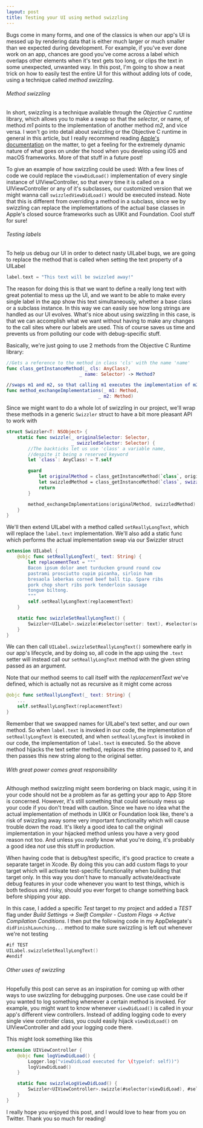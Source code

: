 ```yaml
---
layout: post
title: Testing your UI using method swizzling
---
```


Bugs come in many forms, and one of the classics is when our app's UI is messed up by rendering data that is
either much larger or much smaller than we expected during development. For example, if you've ever done work on an app, chances are good you've come across a label which overlaps other elements when it's text gets too long, or clips the text in some unexpected, unwanted way. In this post, I'm going to show a neat trick on how to easily test the entire UI for this without adding lots of code, using a technique called *method swizzling*.

###### Method swizzling

In short, swizzling is a technique available through the *Objective C runtime* library, which allows you to make a swap so that the *selector*, or name, of method *m1* points to the implementation of another method *m2*, and vice versa. I won't go into detail about swizzling or the Objective C runtime in general in this article, but I really recommend reading [Apple's documentation](https://developer.apple.com/library/archive/documentation/Cocoa/Conceptual/ObjCRuntimeGuide/Introduction/Introduction.html#//apple_ref/doc/uid/TP40008048) on the matter, to get a feeling for the extremely dynamic nature of what goes on under the hood when you develop using iOS and macOS frameworks. More of that stuff in a future post!

To give an example of how swizzling could be used: With a few lines of code we could replace the ```viewDidLoad()``` implementation of every single instance of UIViewController, so that every time it is called on a UIViewController or any of it's subclasses, our customized version that we might wanna call ```swizzledViewDidLoad()``` would be executed instead. Note that this is different from overriding a method in a subclass, since we by swizzling can replace the implementations of the actual base classes in Apple's closed source frameworks such as UIKit and Foundation. Cool stuff for sure!

###### Testing labels

To help us debug our UI in order to detect nasty UILabel bugs, we are going to replace the method that is called when setting the text property of a UILabel

```swift
label.text = "This text will be swizzled away!"
```

The reason for doing this is that we want to define a really long text with great potential to mess up the UI, and we want to be able to make every single label in the app show this text simultaneously, whether a base class or a subclass instance. In this way we can easily see how long strings are handled as our UI evolves. What's nice about using swizzling in this case, is that we can accomplish what we want without having to make any changes to the call sites where our labels are used. This of course saves us time and prevents us from polluting our code with debug-specific stuff.

Basically, we're just going to use 2 methods from the Objective C Runtime library:

```swift
//Gets a reference to the method in class 'cls' with the name 'name'
func class_getInstanceMethod(_ cls: AnyClass?,
                           _ name: Selector) -> Method?

//swaps m1 and m2, so that calling m1 executes the implementation of m2, and vice versa
func method_exchangeImplementations(_ m1: Method,
                                  _ m2: Method)                        
```

Since we might want to do a whole lot of swizzling in our project, we'll wrap these methods in a generic ```Swizzler``` struct to have a bit more pleasant API to work with

```swift
struct Swizzler<T: NSObject> {
    static func swizzle(_ originalSelector: Selector,
                        _ swizzledSelector: Selector) {
        //The backticks let us use 'class' a variable name,
        //despite it being a reserved keyword
        let `class`: AnyClass! = T.self

        guard
            let originalMethod = class_getInstanceMethod(`class`, originalSelector),
            let swizzledMethod = class_getInstanceMethod(`class`, swizzledSelector) else {
            return
        }

        method_exchangeImplementations(originalMethod, swizzledMethod)
    }
}
```

We'll then extend UILabel with a method called ```setReallyLongText```, which will replace the ```label.text``` implementation. We'll also add a static func which performs the actual implementation swap via our Swizzler struct  

```swift
extension UILabel {
    @objc func setReallyLongText(_ text: String) {
        let replacementText = """
        Bacon ipsum dolor amet turducken ground round cow
        pastrami prosciutto cupim picanha, sirloin ham
        bresaola leberkas corned beef ball tip. Spare ribs
        pork chop short ribs pork tenderloin sausage
        tongue biltong.
        """
        self.setReallyLongText(replacementText)
    }

    static func swizzleSetReallyLongText() {
        Swizzler<UILabel>.swizzle(#selector(setter: text), #selector(setReallyLongText(_:)))
    }
}
```

We can then call ```UILabel.swizzleSetReallyLongText()``` somewhere early in our app's lifecycle, and by doing so, all code in the app using the ```.text``` setter will instead call our ```setReallyLongText``` method with the given string passed as an argument.

Note that our method seems to call itself with the *replacementText* we've defined, which is actually not as recursive as it might come across
```swift
@objc func setReallyLongText(_ text: String) {
    ...
    self.setReallyLongText(replacementText)
}
```

Remember that we swapped names for UILabel's text setter, and our own method. So when ```label.text``` is invoked in our code, the implementation of ```setReallyLongText``` is executed, and when ```setReallyLongText``` is invoked in our code, the implementation of ```label.text``` is executed. So the above method hijacks the text setter method, replaces the string passed to it, and then passes this new string along to the original setter.

###### With great power comes great responsibility

Although method swizzling might seem bordering on black magic, using it in your code should not be a problem as far as getting your app to App Store is concerned. However, it's still something that could seriously mess up your code if you don't tread with caution. Since we have no idea what the actual implementation of methods in UIKit or Foundation look like, there's a risk of swizzling away some very important functionality which will cause trouble down the road. It's likely a good idea to call the original implementation in your hijacked method unless you have a very good reason not too. And unless you *really* know what you're doing, it's probably a good idea *not* use this stuff in production.

 When having code that is debug/test specific, it's good practice to create a separate target in Xcode. By doing this you can add custom flags to your target which will activate test-specific functionality when building that target only. In this way you don't have to manually activate/deactivate debug features in your code whenever you want to test things, which is both tedious and risky, should you ever forget to change something back before shipping your app.

 In this case, I added a specific *Test* target to my project and added a *TEST* flag under *Build Settings -> Swift Compiler - Custom Flags -> Active Compilation Conditions*. I then put the following code in my AppDelegate's ```didFinishLaunching...``` method to make sure swizzling is left out whenever we're not testing

 ```swift
#if TEST
UILabel.swizzleSetReallyLongText()
#endif
```

###### Other uses of swizzling

Hopefully this post can serve as an inspiration for coming up with other ways to use swizzling for debugging purposes. One use case could be if you wanted to log something whenever a certain method is invoked. For example, you might want to know whenever ```viewDidLoad()``` is called in your app's different view controllers. Instead of adding logging code to every single view controller class, you could easily hijack ```viewDidLoad()``` on UIViewController and add your logging code there.

This might look something like this

```swift
extension UIViewController {
    @objc func logViewDidLoad() {
        Logger.log("viewDidLoad executed for \(type(of: self))")
        logViewDidLoad()
    }

    static func swizzleLogViewDidLoad() {
        Swizzler<UIViewController>.swizzle(#selector(viewDidLoad), #selector(logViewDidLoad))
    }
}
```

I really hope you enjoyed this post, and I would love to hear from you on Twitter. Thank you so much for reading! 
